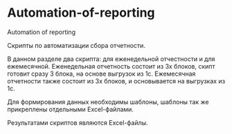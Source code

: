 # Automation-of-reporting
Automation of reporting

Cкрипты по автоматизации сбора отчетности.

В данном разделе два скрипта: для еженедельной отчестности и для ежемесячной.
Еженедельная отчетность состоит из 3х блоков, скипт готовит сразу 3 блока, на основе выгрузок из 1с.
Ежемесячная отчетности также состоит из 3х блоков, и основывается на выгрузках из 1с.

Для формирования данных необходимы шаблоны, шаблоны так же прикреплены отдельными Excel-файлами.

Результатами скриптов являются Excel-файлы.
